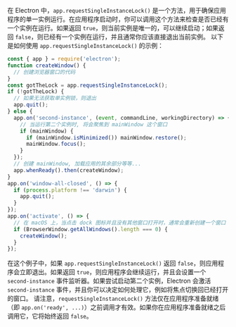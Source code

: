 
在 Electron 中，`app.requestSingleInstanceLock()` 是一个方法，用于确保应用程序的单一实例运行。在应用程序启动时，你可以调用这个方法来检查是否已经有一个实例在运行。如果返回 `true`，则当前实例是唯一的，可以继续启动；如果返回 `false`，则已经有一个实例在运行，并且通常你应该直接退出当前实例。
以下是如何使用 `app.requestSingleInstanceLock()` 的示例：

```javascript
const { app } = require('electron');
function createWindow() {
  // 创建浏览器窗口的代码
}
const gotTheLock = app.requestSingleInstanceLock();
if (!gotTheLock) {
  // 如果无法获取单实例锁，则退出
  app.quit();
} else {
  app.on('second-instance', (event, commandLine, workingDirectory) => {
    // 当运行第二个实例时, 将会聚焦到 mainWindow 这个窗口
    if (mainWindow) {
      if (mainWindow.isMinimized()) mainWindow.restore();
      mainWindow.focus();
    }
  });
  // 创建 mainWindow, 加载应用的其余部分等等...
  app.whenReady().then(createWindow);
}
app.on('window-all-closed', () => {
  if (process.platform !== 'darwin') {
    app.quit();
  }
});
app.on('activate', () => {
  // 在 macOS 上，当点击 dock 图标并且没有其他窗口打开时，通常会重新创建一个窗口
  if (BrowserWindow.getAllWindows().length === 0) {
    createWindow();
  }
});
```

在这个例子中，如果 `app.requestSingleInstanceLock()` 返回 `false`，则应用程序会立即退出。如果返回 `true`，则应用程序会继续运行，并且会设置一个 `second-instance` 事件监听器。如果尝试启动第二个实例，Electron 会激活 `second-instance` 事件，并且你可以决定如何处理它，例如将焦点切换回已经打开的窗口。
请注意，`requestSingleInstanceLock()` 方法仅在应用程序准备就绪（即 `app.on('ready', ...)`）之前调用才有效。如果你在应用程序准备就绪之后调用它，它将始终返回 `false`。
